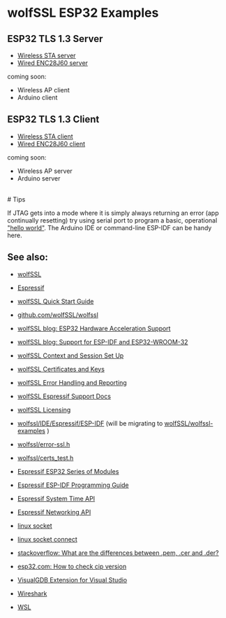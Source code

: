 # wolfSSL ESP32 Examples

## ESP32 TLS 1.3 Server

- [Wireless STA server](./TLS13-wifi_station-server/README.md)
- [Wired ENC28J60 server](./TLS13-ENC28J60-server/README.md)

coming soon:
- Wireless AP client
- Arduino client

## ESP32 TLS 1.3 Client

- [Wireless STA client](./TLS13-wifi_station-client/README.md)
- [Wired ENC28J60 client](./TLS13-ENC28J60-client/README.md)

coming soon:
- Wireless AP server
- Arduino server

<br />
# Tips

If JTAG gets into a mode where it is simply always returning an error (app continually resetting)
try using serial port to program a basic, operational ["hello world"](./ESP32-hello-world/README.md). 
The Arduino IDE or command-line ESP-IDF can be handy here.


## See also:

- [wolfSSL](https://www.wolfssl.com/)
- [Espressif](https://www.espressif.com/)

- [wolfSSL Quick Start Guide](https://www.wolfssl.com/docs/quickstart/)
- [github.com/wolfSSL/wolfssl](https://github.com/wolfSSL/wolfssl)
- [wolfSSL blog: ESP32 Hardware Acceleration Support](https://www.wolfssl.com/wolfssl-esp32-hardware-acceleration-support/)
- [wolfSSL blog: Support for ESP-IDF and ESP32-WROOM-32](https://www.wolfssl.com/wolfssl-support-esp-idf-esp32-wroom-32/)
- [wolfSSL Context and Session Set Up](https://www.wolfssl.com/doxygen/group__Setup.html)
- [wolfSSL Certificates and Keys](https://www.wolfssl.com/doxygen/group__CertsKeys.html)
- [wolfSSL Error Handling and Reporting](https://www.wolfssl.com/doxygen/group__Debug.html)
- [wolfSSL Espressif Support Docs](https://www.wolfssl.com/docs/espressif/)
- [wolfSSL Licensing](https://www.wolfssl.com/license/)
- [wolfssl/IDE/Espressif/ESP-IDF](https://github.com/wolfSSL/wolfssl/tree/master/IDE/Espressif/ESP-IDF) (will be migrating to [wolfSSL/wolfssl-examples](https://github.com/wolfSSL/wolfssl-examples/) )
- [wolfssl/error-ssl.h](https://github.com/wolfSSL/wolfssl/blob/master/wolfssl/error-ssl.h)
- [wolfssl/certs_test.h](https://github.com/wolfSSL/wolfssl/blob/master/wolfssl/certs_test.h)
- [Espressif ESP32 Series of Modules](https://www.espressif.com/en/products/modules/esp32)
- [Espressif ESP-IDF Programming Guide](https://docs.espressif.com/projects/esp-idf/en/latest/esp32/index.html)
- [Espressif System Time API](https://docs.espressif.com/projects/esp-idf/en/latest/esp32/api-reference/system/system_time.html)
- [Espressif Networking API](https://docs.espressif.com/projects/esp-idf/en/latest/esp32/api-reference/network/esp_eth.html)
- [linux socket](https://linux.die.net/man/3/socket)
- [linux socket connect](https://linux.die.net/man/3/connect)
- [stackoverflow: What are the differences between .pem, .cer and .der?](https://stackoverflow.com/questions/22743415/what-are-the-differences-between-pem-cer-and-der)
- [esp32.com: How to check cip version](https://www.esp32.com/viewtopic.php?t=16103)
- [VisualGDB Extension for Visual Studio](https://visualgdb.com/)
- [Wireshark](https://www.wireshark.org/)
- [WSL](https://docs.microsoft.com/en-us/windows/wsl/)